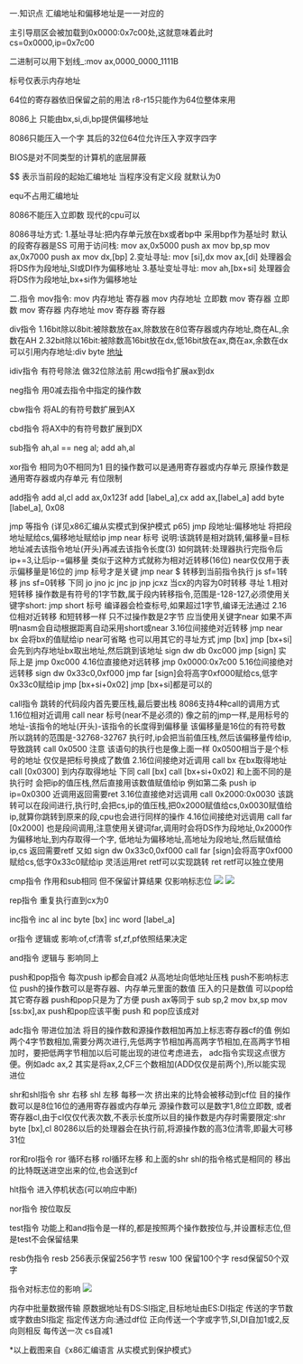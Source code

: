 一.知识点
汇编地址和偏移地址是一一对应的

主引导扇区会被加载到0x0000:0x7c00处,这就意味着此时cs=0x0000,ip=0x7c00

二进制可以用下划线_:mov ax,0000_0000_1111B

标号仅表示内存地址

64位的寄存器依旧保留之前的用法 r8-r15只能作为64位整体来用

8086上 只能由bx,si,di,bp提供偏移地址

8086只能压入一个字 其后的32位64位允许压入字双字四字

BIOS是对不同类型的计算机的底层屏蔽

$$ 表示当前段的起始汇编地址 当程序没有定义段 就默认为0

equ不占用汇编地址

8086不能压入立即数 现代的cpu可以

8086寻址方式:
1.基址寻址:把内存单元放在bx或者bp中
采用bp作为基址时 默认的段寄存器是SS 可用于访问栈:
mov ax,0x5000
push ax
mov bp,sp
mov ax,0x7000
push ax
mov dx,[bp]
2.变址寻址:
mov [si],dx
mov ax,[di]
处理器会将DS作为段地址,SI或DI作为偏移地址
3.基址变址寻址:
mov ah,[bx+si]
处理器会将DS作为段地址,bx+si作为偏移地址

二.指令
mov指令:
mov 内存地址 寄存器
mov 内存地址 立即数
mov 寄存器 立即数
mov 寄存器 内存地址
mov 寄存器 寄存器

div指令
1.16bit除以8bit:被除数放在ax,除数放在8位寄存器或内存地址,商在AL,余数在AH
2.32bit除以16bit:被除数高16bit放在dx,低16bit放在ax,商在ax,余数在dx
可以引用内存地址:div byte [地址]([段寄存器:地址])

idiv指令 有符号除法 做32位除法前 用cwd指令扩展ax到dx

neg指令 用0减去指令中指定的操作数

cbw指令 将AL的有符号数扩展到AX

cbd指令 将AX中的有符号数扩展到DX

sub指令 ah,al == neg al; add ah,al

xor指令
相同为0不相同为1 目的操作数可以是通用寄存器或内存单元 原操作数是通用寄存器或内存单元 有位限制

add指令
add al,cl
add ax,0x123f
add [label_a],cx
add ax,[label_a]
add byte [label_a], 0x08

jmp 等指令
(详见x86汇编从实模式到保护模式 p65)
jmp 段地址:偏移地址 将把段地址赋给cs,偏移地址赋给ip
jmp near 标号 说明:该跳转是相对跳转,偏移量=目标地址减去该指令地址(开头)再减去该指令长度(3) 
如何跳转:处理器执行完指令后ip+=3,让后ip-=偏移量 类似于这种方式就称为相对近转移(16位)
near仅仅用于表示偏移量是16位的 jmp 标号才是关键
jmp near $ 转移到当前指令执行
js sf=1转移 jns sf=0转移 下同
jo  jno 
jc  jnc
jp  jnp
jcxz 当cx的内容为0时转移
寻址
1.相对短转移 操作数是有符号的1字节数,属于段内转移指令,范围是-128-127,必须使用关键字short:
jmp short 标号
编译器会检查标号,如果超过1字节,编译无法通过
2.16位相对近转移
和短转移一样 只不过操作数是2字节 应当使用关键字near 如果不声明nasm会自动根据距离自动采用short或near
3.16位间接绝对近转移
jmp near bx
会将bx的值赋给ip near可省略 也可以用其它的寻址方式
jmp [bx]
jmp [bx+si]
会先到内存地址bx取出地址,然后跳到该地址
sign dw db 0xc000
jmp [sign] 实际上是 jmp 0xc000
4.16位直接绝对远转移
jmp 0x0000:0x7c00
5.16位间接绝对远转移
sign dw 0x33c0,0xf000
jmp far [sign]会将高字0xf000赋给cs,低字0x33c0赋给ip
jmp [bx+si+0x02] jmp [bx+si]都是可以的

call指令
跳转的代码段内首先要压栈,最后要出栈
8086支持4种call的调用方式
1.16位相对近调用
call near 标号(near不是必须的)
像之前的jmp一样,是用标号的地址-该指令的地址(开头)-该指令的长度得到偏移量
该偏移量是16位的有符号数 所以跳转的范围是-32768-32767
执行时,ip会把当前值压栈,然后该偏移量传给ip,导致跳转
call 0x0500
注意 该语句的执行也是像上面一样 0x0500相当于是个标号的地址 仅仅是把标号换成了数值
2.16位间接绝对近调用
call bx		在bx取得地址
call [0x0300] 到内存取得地址 下同
call [bx]
call [bx+si+0x02]
和上面不同的是 执行时 会把ip的值压栈,然后直接用该数值赋值给ip 例如第二条 push ip ip=0x0300
近调用返回需要ret
3.16位直接绝对远调用
call 0x2000:0x0030
该跳转可以在段间进行,执行时,会把cs,ip的值压栈,把0x2000赋值给cs,0x0030赋值给ip,就算你跳转到原来的段,cpu也会进行同样的操作
4.16位间接绝对远调用
call far [0x2000]
也是段间调用,注意使用关键词far,调用时会将DS作为段地址,0x2000作为偏移地址,到内存取得一个字,
低地址为偏移地址,高地址为段地址,然后赋值给ip,cs 返回需要retf 
又如
sign dw 0x33c0,0xf000
call far [sign]会将高字0xf000赋给cs,低字0x33c0赋给ip
灵活运用ret retf可以实现跳转 ret retf可以独立使用

cmp指令 
作用和sub相同 但不保留计算结果 仅影响标志位
![](http://7xqhly.com1.z0.glb.clouddn.com/63.PNG)
![](http://7xqhly.com1.z0.glb.clouddn.com/632.PNG)

rep指令
重复执行直到cx为0

inc指令
inc al
inc byte [bx]
inc word [label_a]

or指令
逻辑或 影响:of,cf清零 sf,zf,pf依照结果决定

and指令
逻辑与 影响同上

push和pop指令
每次push ip都会自减2 从高地址向低地址压栈 push不影响标志位 
push的操作数可以是寄存器、内存单元里面的数值 压入的只是数值 可以pop给其它寄存器
push和pop只是为了方便 push ax等同于 sub sp,2 mov bx,sp mov [ss:bx],ax
push和pop应该平衡 push 和 pop应该成对

adc指令
带进位加法 将目的操作数和源操作数相加再加上标志寄存器cf的值
例如两个4字节数相加,需要分两次进行,先低两字节相加再高两字节相加,在高两字节相加时，要把低两字节相加以后可能出现的进位考虑进去，
adc指令实现这点很方便。例如adc ax,2 其实是将ax,2,CF三个数相加(ADD仅仅是前两个),所以能实现进位

shr和shl指令
shr 右移 shl 左移 每移一次 挤出来的比特会被移动到cf位 目的操作数可以是8位16位的通用寄存器或内存单元 源操作数可以是数字1,8位立即数,
或者寄存器cl,由于cl仅仅代表次数,不表示长度所以目的操作数是内存时需要限定:shr byte [bx],cl
80286以后的处理器会在执行前,将源操作数的高3位清零,即最大可移31位

ror和rol指令
ror 循环右移 rol循环左移 和上面的shr shl的指令格式是相同的 移出的比特既送进空出来的位,也会送到cf

hlt指令 
进入停机状态(可以响应中断)

nor指令
按位取反

test指令
功能上和and指令是一样的,都是按照两个操作数按位与,并设置标志位,但是test不会保留结果

resb伪指令
resb 256表示保留256字节
resw 100 保留100个字 
resd保留50个双字

指令对标志位的影响
![](http://7xqhly.com1.z0.glb.clouddn.com/6254.PNG)

内存中批量数据传输
原数据地址有DS:SI指定,目标地址由ES:DI指定 传送的字节数或字数由SI指定
指定传送方向:通过df位 
正向传送一个字或字节,SI,DI自加1或2,反向则相反
每传送一次 cs自减1

*以上截图来自《x86汇编语言 从实模式到保护模式》
